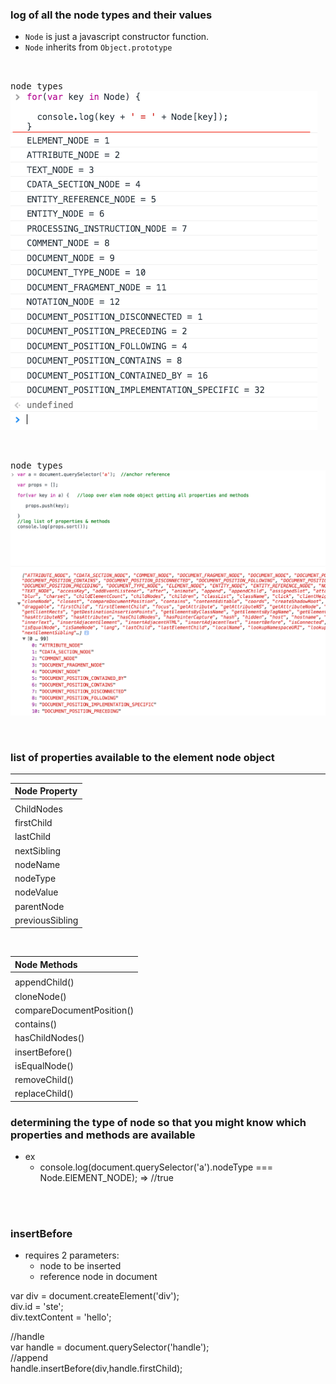 ### log of all the node types and their values
- `Node` is just a javascript constructor function.    
- `Node` inherits from `Object.prototype`

<br />
  
 <kbd>node types</kbd>       
 ![js1](images/dom01.png)
 
 
 <br />
  
 <kbd>node types</kbd>       
 ![js1](images/dom002.png)


<br>

### list of properties available to the element node object

<hr>


|         Node Property                                                           |
|   :-----------------------                                                     |      
|                                                                                | 
|    ChildNodes                                    |
|    firstChild                                         |
|    lastChild                           |
|    nextSibling                           |
|    nodeName                    |     
|    nodeType                       |
|    nodeValue                                                    |
|    parentNode      |   
|    previousSibling                       |
      
                                       
<br/>


|         Node Methods                                                           |
|   :-----------------------                                                     |      
|                                                                                | 
|    appendChild()                                    |
|    cloneNode()                                        |
|    compareDocumentPosition()                           |
|    contains()                           |
|    hasChildNodes()                    |     
|    insertBefore()                       |
|    isEqualNode()                                                    |
|    removeChild()      |   
|    replaceChild()                       |



### determining the type of node so that you might know which properties and methods are available
- ex
  - console.log(document.querySelector('a').nodeType === Node.ElEMENT_NODE);
  => //true
  
  
<br><br>
  
### insertBefore
- requires 2 parameters:
  - node to be inserted    
  - reference node in document    

var div = document.createElement('div');         
div.id = 'ste';     
div.textContent = 'hello';      

//handle      
var handle = document.querySelector('handle');      
//append       
handle.insertBefore(div,handle.firstChild);        
  
